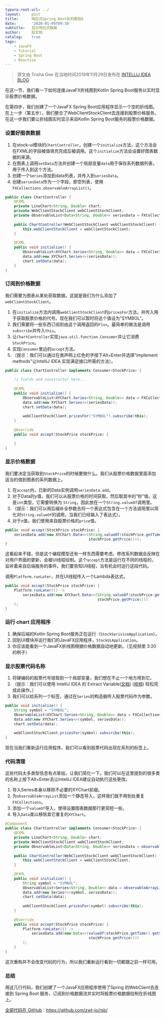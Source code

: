 ```yaml
---
typora-root-url: ../
layout:     post
title:      响应式Spring Boot系列教程6
date:       '2020-01-09T09:38'
subtitle:   显示响应式数据
author:     招文桃
catalog:    true
tags:
    - JavaFX
    - Tutorial
    - Spring Boot
    - Reactive
---
```


> 原文由 Trisha Gee 在当地时间2019年11月29日发布在 [INTELLIJ IDEA BLOG](https://blog.jetbrains.com/idea/2019/11/tutorial-reactive-spring-boot-displaying-reactive-data/)

在这一节，我们看一下如何连接JavaFX折线图到Kotlin Spring Boot服务以实时显示股票价格数据。

在第四步，我们创建了一个JavaFX Spring Boot应用程序显示一个空的折线图。在上一步（第五步），我们整合了WebClientStockClient去连接到股票价格服务。在这一步我们要让折线图实时显示来自Kotlin Spring Boot服务的股票价格数据。

<!--more-->

### 设置好图表数据

1. 在stock-ui模块的`ChartController`，创建一个`initialize`方法，这个方法会在FXML的字段被值填充完成后被调用。这个`initialize`方法会设置好图表数据的来源。
2. 在图表上调用`setData`方法并创建一个局部变量`data`用于保存系列数据列表，用于传入到这个方法。
3. 创建一个`Series`添加到data列表，并传入到`seriesData`。
4. 创建`seriesData`作为一个字段，即空列表，使用`FXCollections.observableArrayList()`。

```java
public class ChartController {
    @FXML
    private LineChart<String, Double> chart;
    private WebClientStockClient webClientStockClient;
    private ObservableList<Data<String, Double>> seriesData = FXCollections.observableArrayList();
 
    public ChartController(WebClientStockClient webClientStockClient) {
        this.webClientStockClient = webClientStockClient;
    }
 
    @FXML
    public void initialize() {
        ObservableList<XYChart.Series<String, Double>> data = FXCollections.observableArrayList();
        data.add(new XYChart.Series<>(seriesData));
        chart.setData(data);
    }
}
```

### 订阅到价格数据

我们需要为图表从某处获取数据。这就是我们为什么添加了`webClientStockClient`。

1. 在`initialize`方法内调用`webClientStockClient`的`pricesFor`方法，并传入用于获取股票价格的代号。现在我们可以暂时将这个值设为“SYMBOL”。
2. 我们需要将一些东西订阅到由这个调用返回的`Flux`。最简单的做法是调用`subscribe`并传入`this`。
3. 让`ChartController`实现`java.util.function.Consumer`并让它消费`StockPrice`。
4. 实现`Consumer`里边的`accept`方法。
5. （提示：我们可以通过在类声明上红色的字按下Alt+Enter并选择"implement methods"让IntelliJ IDEA 实现满足接口所需的方法）。

```java
public class ChartController implements Consumer<StockPrice> {
 
    // fields and constructor here...
 
    @FXML
    public void initialize() {
        ObservableList<XYChart.Series<String, Double>> data = FXCollections.observableArrayList();
        data.add(new XYChart.Series<>(seriesData));
        chart.setData(data);
 
        webClientStockClient.pricesFor("SYMBOL").subscribe(this);
    }
 
    @Override
    public void accept(StockPrice stockPrice) {
        
    }
}
```

### 显示价格数据

我们要决定当获取到`StockPrice`的时候要做什么。我们从股票价格数据里面添加适当的值到图表的系列数据上。

1. 在`accept`内，已新的Data实例调用`seriesData.add`。
2. 对于Data的y值，我们可以从股票价格的时间获取，然后取其中的“秒”值。这是`int`类型，它需要转换为 `String`，因此放在一个`String.valueOf`调用里。
3. （提示：我们可以用后缀补全参数去将一个表达式包含在一个方法调用里以简化对`String.valueOf`的调用，当我们已经输入了表达式）。
4. 对于x值，我们使用来自股票价格的`price`值。

```java
public void accept(StockPrice stockPrice) {
    seriesData.add(new XYChart.Data<>(String.valueOf(stockPrice.getTime().getSecond()),
                                      stockPrice.getPrice()));
}
```

这看起来不错，但是这个编程模型还有一样东西需要考虑。修改系列数据会反映在对用户界面的更新，会被UI线程绘制。这个`accept`方法是运行在不同的线程的，监听着来自后端服务的事件。我们要告知UI线程，当有机会时运行这段代码。

调用`Platform.runLater`，并在UI线程传入一个Lambda表达式。

```java
public void accept(StockPrice stockPrice) {
    Platform.runLater(() -> 
        seriesData.add(new XYChart.Data<>(String.valueOf(stockPrice.getTime().getSecond()),
                                          stockPrice.getPrice()))
    );
}
```

### 运行 chart 应用程序

1. 确保后端的Kotlin Spring Boot服务正在运行（`StockSeriviceApplication`）。
2. 回到UI模块并运行我们的JavaFX应用程序，`StockUiApplication`。
3. 你应该能看到一个JavaFX折线图根据价格数据自动地更新。（见视频里 3:20的例子）

### 显示股票代码名称

1. 将硬编码的股票代号提取到一个局部变量，我们想在不止一个地方用到它。
2. （提示：我们可以使用 IntelliJ IDEA 的 Extract Variable([文档](https://www.jetbrains.com/help/idea/extract-variable.html)) ([视频](https://youtu.be/W_IiuORF16E)) 轻松完成此操作。）
3. 我们可以给系列一个标签，通过在`Series`的构造器传入股票代码作为参数。

```java
public void initialize() {
    String symbol = "SYMBOL";
    ObservableList<XYChart.Series<String, Double>> data = FXCollections.observableArrayList();
    data.add(new XYChart.Series<>(symbol, seriesData));
    chart.setData(data);
 
    webClientStockClient.pricesFor(symbol).subscribe(this);
}
```

现在当我们重新运行应用程序，我们可以看到股票代码出现在系列的标签上。

### 代码清理

这些代码太多类型信息有点笨拙，让我们简化一下。我们可以在这里提到的很多类的名称上按下Alt+Enter去让IntelliJ IDEA建议自动执行这些更改。

1. 导入Series本身以移除不必要的XYChart前缀。
2. 为`observableArrayList`添加一个静态导入，这样我们就不用到处重复`FXCollections`。
3. 添加一个`valueOf`导入，使得设置图表数据那行更简短一些。
4. 导入`Data`类以移除其它重复的`XYChart`。

```java
@Component
public class ChartController implements Consumer<StockPrice> {
    @FXML
    private LineChart<String, Double> chart;
    private WebClientStockClient webClientStockClient;
    private ObservableList<Data<String, Double>> seriesData = observableArrayList();
 
    public ChartController(WebClientStockClient webClientStockClient) {
        this.webClientStockClient = webClientStockClient;
    }
 
    @FXML
    public void initialize() {
        String symbol = "SYMBOL";
        ObservableList<Series<String, Double>> data = observableArrayList();
        data.add(new Series<>(symbol, seriesData));
        chart.setData(data);
 
        webClientStockClient.pricesFor(symbol).subscribe(this);
    }
 
    @Override
    public void accept(StockPrice stockPrice) {
        Platform.runLater(() ->
            seriesData.add(new Data<>(valueOf(stockPrice.getTime().getSecond()),
                                      stockPrice.getPrice()))
        );
    }
}
```

这次重构并不会改变代码的行为，所以我们重新运行看到一切都跟之前一样可用。

### 总结

用这几行代码，我们创建了一个JavaFX应用程序使用了Spring 的WebClient去连接到 Spring Boot 服务，订阅到价格数据流并实时将股票价格数据绘制在折线图上。

[全部代码在 GitHub](https://github.com/zwt-io/rsb/)：https://github.com/zwt-io/rsb/